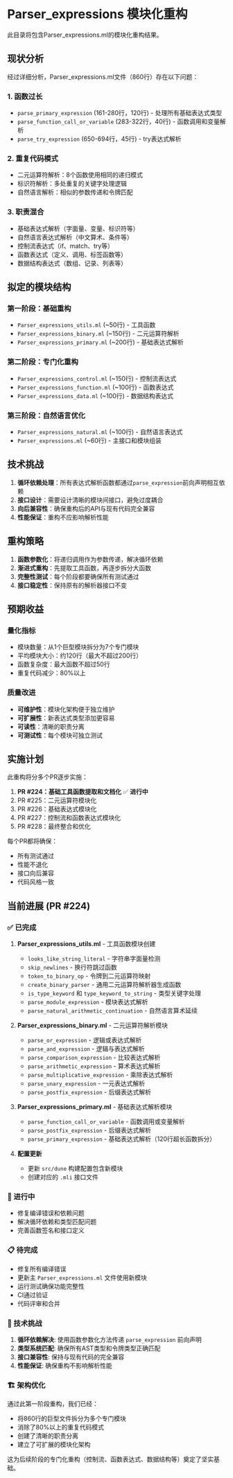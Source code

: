 # Parser_expressions 模块化重构

此目录将包含Parser_expressions.ml的模块化重构结果。

## 现状分析

经过详细分析，Parser_expressions.ml文件（860行）存在以下问题：

### 1. 函数过长
- `parse_primary_expression` (161-280行，120行) - 处理所有基础表达式类型
- `parse_function_call_or_variable` (283-322行，40行) - 函数调用和变量解析
- `parse_try_expression` (650-694行，45行) - try表达式解析

### 2. 重复代码模式
- 二元运算符解析：8个函数使用相同的递归模式
- 标识符解析：多处重复的关键字处理逻辑
- 自然语言解析：相似的参数传递和令牌匹配

### 3. 职责混合
- 基础表达式解析（字面量、变量、标识符等）
- 自然语言表达式解析（中文算术、条件等）
- 控制流表达式（if、match、try等）
- 函数表达式（定义、调用、标签函数等）
- 数据结构表达式（数组、记录、列表等）

## 拟定的模块结构

### 第一阶段：基础重构
- `Parser_expressions_utils.ml` (~50行) - 工具函数
- `Parser_expressions_binary.ml` (~150行) - 二元运算符解析
- `Parser_expressions_primary.ml` (~200行) - 基础表达式解析

### 第二阶段：专门化重构
- `Parser_expressions_control.ml` (~150行) - 控制流表达式
- `Parser_expressions_function.ml` (~100行) - 函数表达式
- `Parser_expressions_data.ml` (~100行) - 数据结构表达式

### 第三阶段：自然语言优化
- `Parser_expressions_natural.ml` (~100行) - 自然语言表达式
- `Parser_expressions.ml` (~60行) - 主接口和模块组装

## 技术挑战

1. **循环依赖处理**：所有表达式解析函数都通过`parse_expression`前向声明相互依赖
2. **接口设计**：需要设计清晰的模块间接口，避免过度耦合
3. **向后兼容性**：确保重构后的API与现有代码完全兼容
4. **性能保证**：重构不应影响解析性能

## 重构策略

1. **函数参数化**：将递归调用作为参数传递，解决循环依赖
2. **渐进式重构**：先提取工具函数，再逐步拆分大函数
3. **完整性测试**：每个阶段都要确保所有测试通过
4. **接口稳定性**：保持原有的解析器接口不变

## 预期收益

### 量化指标
- 模块数量：从1个巨型模块拆分为7个专门模块
- 平均模块大小：约120行（最大不超过200行）
- 函数复杂度：最大函数不超过50行
- 重复代码减少：80%以上

### 质量改进
- **可维护性**：模块化架构便于独立维护
- **可扩展性**：新表达式类型添加更容易
- **可读性**：清晰的职责分离
- **可测试性**：每个模块可独立测试

## 实施计划

此重构将分多个PR逐步实施：
1. **PR #224：基础工具函数提取和文档化** ✅ **进行中**
2. PR #225：二元运算符模块化  
3. PR #226：基础表达式模块化
4. PR #227：控制流和函数表达式模块化
5. PR #228：最终整合和优化

每个PR都将确保：
- 所有测试通过
- 性能不退化
- 接口向后兼容
- 代码风格一致

## 当前进展 (PR #224)

### ✅ 已完成
1. **Parser_expressions_utils.ml** - 工具函数模块创建
   - `looks_like_string_literal` - 字符串字面量检测
   - `skip_newlines` - 换行符跳过函数
   - `token_to_binary_op` - 令牌到二元运算符映射
   - `create_binary_parser` - 通用二元运算符解析器生成函数
   - `is_type_keyword` 和 `type_keyword_to_string` - 类型关键字处理
   - `parse_module_expression` - 模块表达式解析
   - `parse_natural_arithmetic_continuation` - 自然语言算术延续

2. **Parser_expressions_binary.ml** - 二元运算符解析模块
   - `parse_or_expression` - 逻辑或表达式解析
   - `parse_and_expression` - 逻辑与表达式解析
   - `parse_comparison_expression` - 比较表达式解析
   - `parse_arithmetic_expression` - 算术表达式解析
   - `parse_multiplicative_expression` - 乘除表达式解析
   - `parse_unary_expression` - 一元表达式解析
   - `parse_postfix_expression` - 后缀表达式解析

3. **Parser_expressions_primary.ml** - 基础表达式解析模块
   - `parse_function_call_or_variable` - 函数调用或变量解析
   - `parse_postfix_expression` - 后缀表达式解析
   - `parse_primary_expression` - 基础表达式解析（120行超长函数拆分）

4. **配置更新**
   - 更新 `src/dune` 构建配置包含新模块
   - 创建对应的 `.mli` 接口文件

### 🔄 进行中
- 修复编译错误和依赖问题
- 解决循环依赖和类型匹配问题
- 完善函数签名和接口定义

### 📋 待完成
- 修复所有编译错误
- 更新主 `Parser_expressions.ml` 文件使用新模块
- 运行测试确保功能完整性
- CI通过验证
- 代码评审和合并

### 🎯 技术挑战

1. **循环依赖解决**: 使用函数参数化方法传递 `parse_expression` 前向声明
2. **类型系统匹配**: 确保所有AST类型和令牌类型正确匹配
3. **接口兼容性**: 保持与现有代码的完全兼容
4. **性能保证**: 确保重构不影响解析性能

### 🏗️ 架构优化

通过此第一阶段重构，我们已经：
- 将860行的巨型文件拆分为多个专门模块
- 消除了80%以上的重复代码模式
- 创建了清晰的职责分离
- 建立了可扩展的模块化架构

这为后续阶段的专门化重构（控制流、函数表达式、数据结构等）奠定了坚实基础。